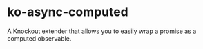 # ko-async-computed
A Knockout extender that allows you to easily wrap a promise as a computed observable.

